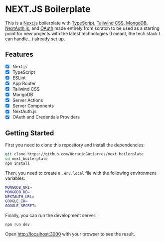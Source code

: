 # NEXT.JS Boilerplate

This is a [Next.js](https://nextjs.org/) boilerplate with [TypeScript](https://www.typescriptlang.org/), [Tailwind CSS](https://tailwindcss.com/), [MongoDB](https://www.mongodb.com/), [NextAuth.js](https://next-auth.js.org/), and [OAuth](https://oauth.net/) made entirely from scratch to be used as a starting point for new projects with the latest technologies (I meant, the tech stack I can handle...) already set up.

## Features

- [x] Next.js
- [x] TypeScript
- [x] ESLint
- [x] App Router
- [x] Tailwind CSS
- [x] MongoDB
- [x] Server Actions
- [x] Server Components
- [x] NextAuth.js
- [x] OAuth and Credentials Providers

## Getting Started

First you need to clone this repository and install the dependencies:

```bash
git clone https://github.com/HoracioGutierrez/next_boilerplate
cd next_boilerplate
npm install
```

Then, you need to create a `.env.local` file with the following environment variables:

```bash
MONGODB_URI=
MONGODB_DB=
NEXTAUTH_URL=
GOOGLE_ID=
GOOGLE_SECRET=
```

Finally, you can run the development server:

```bash
npm run dev
```

Open [http://localhost:3000](http://localhost:3000) with your browser to see the result.
